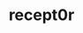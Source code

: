 ---
title: "recept0r"
description: 'A recipes app based on vue.js and backed by Fauna DB.'
cUrl: "https://recept0r.com"
weight: 4
---